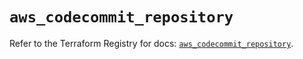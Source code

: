 # `aws_codecommit_repository`

Refer to the Terraform Registry for docs: [`aws_codecommit_repository`](https://registry.terraform.io/providers/hashicorp/aws/6.7.0/docs/resources/codecommit_repository).
